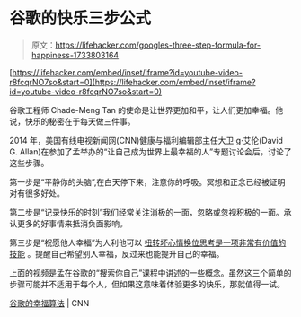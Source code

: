 # 谷歌的快乐三步公式

> 原文：<https://lifehacker.com/googles-three-step-formula-for-happiness-1733803164>

 [https://lifehacker.com/embed/inset/iframe?id=youtube-video-r8fcqrNO7so&start=0](https://lifehacker.com/embed/inset/iframe?id=youtube-video-r8fcqrNO7so&start=0) 

谷歌工程师 Chade-Meng Tan 的使命是让世界更加和平，让人们更加幸福。他说，快乐的秘密在于每天做三件事。



2014 年，美国有线电视新闻网(CNN)健康与福利编辑部主任大卫·g·艾伦(David G. Allan)在参加了孟举办的“让自己成为世界上最幸福的人”专题讨论会后，讨论了这些步骤。

第一步是“平静你的头脑”,在白天停下来，注意你的呼吸。冥想和正念已经被证明对有很多好处。

第二步是“记录快乐的时刻”我们经常关注消极的一面，忽略或忽视积极的一面。承认更多的好事情来抵消负面影响。

第三步是“祝愿他人幸福”为人利他可以 [扭转坏心情](http://lifehacker.com/perform-an-altruistic-act-to-change-your-bad-mood-1543974005)[换位思考是一项非常有价值的技能](http://lifehacker.com/why-empathy-is-your-most-important-skill-and-how-to-pr-1505011685) 。提醒自己希望别人幸福，反过来也能提升自己的幸福。

上面的视频是孟在谷歌的“搜索你自己”课程中讲述的一些概念。虽然这三个简单的步骤可能并不适用于每个人，但如果这意味着体验更多的快乐，那就值得一试。

[谷歌的幸福算法](http://www.cnn.com/2015/09/30/health/google-happiness/) | CNN